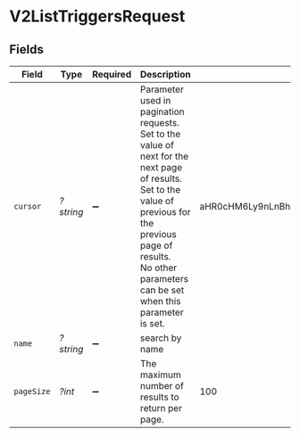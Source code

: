 # V2ListTriggersRequest


## Fields

| Field                                                                                                                                                                                                                    | Type                                                                                                                                                                                                                     | Required                                                                                                                                                                                                                 | Description                                                                                                                                                                                                              | Example                                                                                                                                                                                                                  |
| ------------------------------------------------------------------------------------------------------------------------------------------------------------------------------------------------------------------------ | ------------------------------------------------------------------------------------------------------------------------------------------------------------------------------------------------------------------------ | ------------------------------------------------------------------------------------------------------------------------------------------------------------------------------------------------------------------------ | ------------------------------------------------------------------------------------------------------------------------------------------------------------------------------------------------------------------------ | ------------------------------------------------------------------------------------------------------------------------------------------------------------------------------------------------------------------------ |
| `cursor`                                                                                                                                                                                                                 | *?string*                                                                                                                                                                                                                | :heavy_minus_sign:                                                                                                                                                                                                       | Parameter used in pagination requests.<br/>Set to the value of next for the next page of results.<br/>Set to the value of previous for the previous page of results.<br/>No other parameters can be set when this parameter is set.<br/> | aHR0cHM6Ly9nLnBhZ2UvTmVrby1SYW1lbj9zaGFyZQ==                                                                                                                                                                             |
| `name`                                                                                                                                                                                                                   | *?string*                                                                                                                                                                                                                | :heavy_minus_sign:                                                                                                                                                                                                       | search by name                                                                                                                                                                                                           |                                                                                                                                                                                                                          |
| `pageSize`                                                                                                                                                                                                               | *?int*                                                                                                                                                                                                                   | :heavy_minus_sign:                                                                                                                                                                                                       | The maximum number of results to return per page.<br/>                                                                                                                                                                   | 100                                                                                                                                                                                                                      |